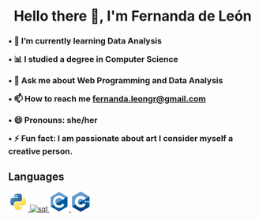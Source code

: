 <h1 align="center">Hello there 👋, I'm Fernanda de León</h1>
<!--h2 align="center">Data Analyst</h2-->


<h3>
  
• 📖 I’m currently learning **Data Analysis**

• 📊 I studied a degree in **Computer Science** 

• 💬 Ask me about **Web Programming and Data Analysis**

• 📫 How to reach me **fernanda.leongr@gmail.com** 

• 😄 Pronouns: **she/her** 

• ⚡ Fun fact: I am passionate about **art** I consider myself a **creative person**.</h3>

<h2 align="left">Languages</h2>
<p align="left">
  <a href="https://www.python.org" target="_blank" rel="noreferrer">
    <img src="https://raw.githubusercontent.com/devicons/devicon/master/icons/python/python-original.svg" alt="python" width="40" height="40"/>
  </a>
 <a href="https://www.w3schools.com/sql/" target="_blank" rel="noreferrer">
    <img src="https://upload.wikimedia.org/wikipedia/commons/thumb/8/87/Sql_data_base_with_logo.png/640px-Sql_data_base_with_logo.png" alt="sql" width="100" height="40"/>
  </a>
  <a href="https://www.cprogramming.com/" target="_blank" rel="noreferrer">
    <img src="https://raw.githubusercontent.com/devicons/devicon/master/icons/c/c-original.svg" alt="c" width="40" height="40"/>
  </a>
  <a href="https://www.w3schools.com/cpp/" target="_blank" rel="noreferrer">
    <img src="https://raw.githubusercontent.com/devicons/devicon/master/icons/cplusplus/cplusplus-original.svg" alt="cplusplus" width="40" height="40"/>
  </a>
</p>

